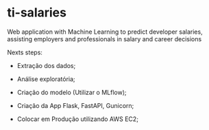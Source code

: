 # ti-salaries
Web application with Machine Learning to predict developer salaries, assisting employers and professionals in salary and career decisions

Nexts steps:
* Extração dos dados;
* Análise exploratória;
* Criação do modelo (Utilizar o MLflow);

* Criação da App Flask, FastAPI, Gunicorn;

* Colocar em Produção utilizando AWS EC2;
